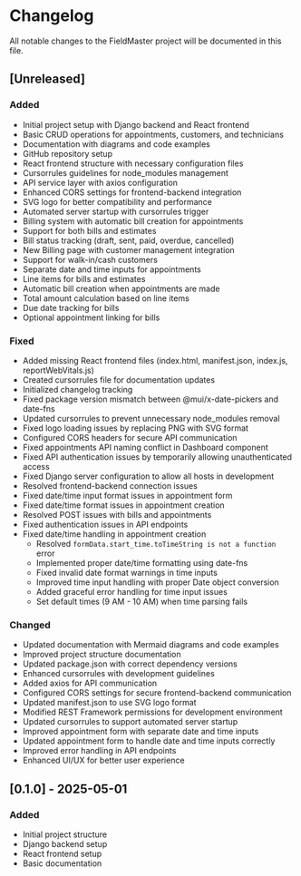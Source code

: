 # Changelog

All notable changes to the FieldMaster project will be documented in this file.

## [Unreleased]

### Added
- Initial project setup with Django backend and React frontend
- Basic CRUD operations for appointments, customers, and technicians
- Documentation with diagrams and code examples
- GitHub repository setup
- React frontend structure with necessary configuration files
- Cursorrules guidelines for node_modules management
- API service layer with axios configuration
- Enhanced CORS settings for frontend-backend integration
- SVG logo for better compatibility and performance
- Automated server startup with cursorrules trigger
- Billing system with automatic bill creation for appointments
- Support for both bills and estimates
- Bill status tracking (draft, sent, paid, overdue, cancelled)
- New Billing page with customer management integration
- Support for walk-in/cash customers
- Separate date and time inputs for appointments
- Line items for bills and estimates
- Automatic bill creation when appointments are made
- Total amount calculation based on line items
- Due date tracking for bills
- Optional appointment linking for bills

### Fixed
- Added missing React frontend files (index.html, manifest.json, index.js, reportWebVitals.js)
- Created cursorrules file for documentation updates
- Initialized changelog tracking
- Fixed package version mismatch between @mui/x-date-pickers and date-fns
- Updated cursorrules to prevent unnecessary node_modules removal
- Fixed logo loading issues by replacing PNG with SVG format
- Configured CORS headers for secure API communication
- Fixed appointments API naming conflict in Dashboard component
- Fixed API authentication issues by temporarily allowing unauthenticated access
- Fixed Django server configuration to allow all hosts in development
- Resolved frontend-backend connection issues
- Fixed date/time input format issues in appointment form
- Fixed date/time format issues in appointment creation
- Resolved POST issues with bills and appointments
- Fixed authentication issues in API endpoints
- Fixed date/time handling in appointment creation
  - Resolved `formData.start_time.toTimeString is not a function` error
  - Implemented proper date/time formatting using date-fns
  - Fixed invalid date format warnings in time inputs
  - Improved time input handling with proper Date object conversion
  - Added graceful error handling for time input issues
  - Set default times (9 AM - 10 AM) when time parsing fails

### Changed
- Updated documentation with Mermaid diagrams and code examples
- Improved project structure documentation
- Updated package.json with correct dependency versions
- Enhanced cursorrules with development guidelines
- Added axios for API communication
- Configured CORS settings for secure frontend-backend communication
- Updated manifest.json to use SVG logo format
- Modified REST Framework permissions for development environment
- Updated cursorrules to support automated server startup
- Improved appointment form with separate date and time inputs
- Updated appointment form to handle date and time inputs correctly
- Improved error handling in API endpoints
- Enhanced UI/UX for better user experience

## [0.1.0] - 2025-05-01

### Added
- Initial project structure
- Django backend setup
- React frontend setup
- Basic documentation 